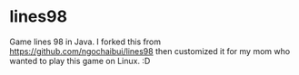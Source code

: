 # lines98
Game lines 98 in Java. 
I forked this from https://github.com/ngochaibui/lines98 
then customized it for my mom who wanted to play this game on Linux. :D 